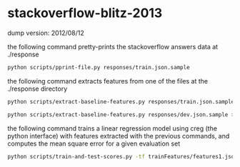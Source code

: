 stackoverflow-blitz-2013
========================

dump version: 2012/08/12

the following command pretty-prints the stackoverflow answers data at ./response
```bash
python scripts/pprint-file.py responses/train.json.sample
```

the following command extracts features from one of the files at the ./response directory
```bash
python scripts/extract-baseline-features.py responses/train.json.sample > trainFeatures/features1.json

python scripts/extract-baseline-features.py responses/dev.json.sample > evalFeatures/features1.json
```

the following command trains a linear regression model using creg (the python interface) with features extracted with the previous commands, and computes the mean square error for a given evaluation set
```bash
python scripts/train-and-test-scores.py -tf trainFeatures/features1.json -ef evalFeatures/features1.json -tr responses/train.json.sample -er responses/dev.json.sample 
```
